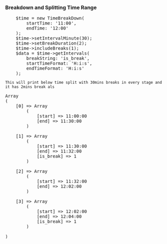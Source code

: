 ### Breakdown and Splitting Time Range

<pre>
    $time = new TimeBreakDown(
        startTime: '11:00', 
        endTime: '12:00'
    );
    $time->setIntervalMinute(30);
    $time->setBreakDuration(2);
    $time->includeBreaks(1);
    $data = $time->getIntervals(
        breakString: 'is_break',
        startTimeFormat: 'H:i:s',
        endTimeFormat: 'H:i:s'
    );
</pre>

``This will print below time split with 30mins breaks in every stage and it has 2mins break als``
<pre>
Array
(
    [0] => Array
        (
            [start] => 11:00:00
            [end] => 11:30:00
        )

    [1] => Array
        (
            [start] => 11:30:00
            [end] => 11:32:00
            [is_break] => 1
        )

    [2] => Array
        (
            [start] => 11:32:00
            [end] => 12:02:00
        )

    [3] => Array
        (
            [start] => 12:02:00
            [end] => 12:04:00
            [is_break] => 1
        )

)
</pre>
